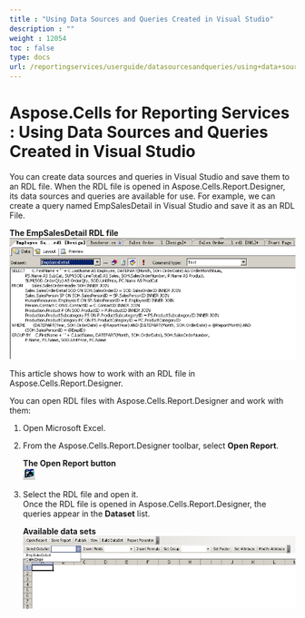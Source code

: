```yaml
---
title : "Using Data Sources and Queries Created in Visual Studio" 
description : "" 
weight : 12054 
toc : false
type: docs
url: /reportingservices/userguide/datasourcesandqueries/using+data+sources+and+queries+created+in+visual+studio/
---
```


# Aspose.Cells for Reporting Services : Using Data Sources and Queries Created in Visual Studio


You can create data sources and queries in Visual Studio and save them to an RDL file. When the RDL file is opened in Aspose.Cells.Report.Designer, its data sources and queries are available for use. For example, we can create a query named EmpSalesDetail in Visual Studio and save it as an RDL File.

**The EmpSalesDetail RDL file**  
![image](6193434.png)

This article shows how to work with an RDL file in Aspose.Cells.Report.Designer.

You can open RDL files with Aspose.Cells.Report.Designer and work with them:

1.  Open Microsoft Excel.
2.  From the Aspose.Cells.Report.Designer toolbar, select **Open Report**.  
      
    **The Open Report button**  
    ![image](6193441.png)  
      
    
3.  Select the RDL file and open it.  
    Once the RDL file is opened in Aspose.Cells.Report.Designer, the queries appear in the **Dataset** list.  
      
    **Available data sets**  
    ![image](6193440.png)

